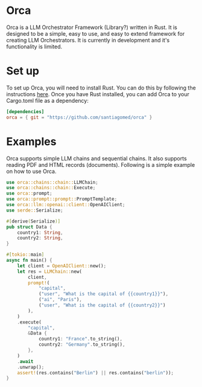 # Orca
Orca is a LLM Orchestrator Framework (Library?) written in Rust. It is designed to be a simple, easy to use, and easy to extend framework for creating LLM Orchestrators. It is currently in development and it's functionality is limited.

# Set up
To set up Orca, you will need to install Rust. You can do this by following the instructions [here](https://www.rust-lang.org/tools/install). Once you have Rust installed, you can add Orca to your Cargo.toml file as a dependency:
```toml
[dependencies]
orca = { git = "https://github.com/santiagomed/orca" }
```

# Examples
Orca supports simple LLM chains and sequential chains. It also supports reading PDF and HTML records (documents). Following is a simple example on how to use Orca.
```rust
use orca::chains::chain::LLMChain;
use orca::chains::chain::Execute;
use orca::prompt;
use orca::prompt::prompt::PromptTemplate;
use orca::llm::openai::client::OpenAIClient;
use serde::Serialize;

#[derive(Serialize)]
pub struct Data {
    country1: String,
    country2: String,
}

#[tokio::main]
async fn main() {
    let client = OpenAIClient::new();
    let res = LLMChain::new(
        client,
        prompt!(
            "capital",
            ("user", "What is the capital of {{country1}}"),
            ("ai", "Paris"),
            ("user", "What is the capital of {{country2}}")
        ),
    )
    .execute(
        "capital",
        &Data {
            country1: "France".to_string(),
            country2: "Germany".to_string(),
        },
    )
    .await
    .unwrap();
    assert!(res.contains("Berlin") || res.contains("berlin"));
}
```

